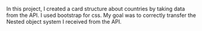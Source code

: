 In this project, I created a card structure about countries by taking data from the API. I used bootstrap for css. My goal was to correctly transfer the Nested object system I received from the API.